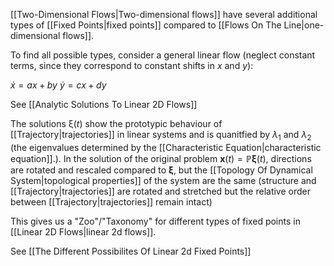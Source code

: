 [[Two-Dimensional Flows|Two-dimensional flows]] have several additional types of [[Fixed Points|fixed points]] compared to [[Flows On The Line|one-dimensional flows]]. 

To find all possible types, consider a general linear flow (neglect constant terms, since they correspond to constant shifts in $x$ and $y$):

$\dot x = ax+by$
$\dot y = cx+dy$

See [[Analytic Solutions To Linear 2D Flows]]

The solutions $\mathbb \xi(t)$ show the prototypic behaviour of [[Trajectory|trajectories]] in linear systems and is quanitfied by $\lambda_1$ and $\lambda_2$ (the eigenvalues determined by the [[Characteristic Equation|characteristic equation]].).
In the solution of the original problem $\mathbf x(t)=\mathbb P\mathbf \xi(t)$, directions are rotated and rescaled compared to $\mathbf \xi$, but the [[Topology Of Dynamical System|topological properties]] of the system are the same (structure and [[Trajectory|trajectories]] are rotated and stretched but the relative order between [[Trajectory|trajectories]] remain intact)

This gives us a "Zoo"/"Taxonomy" for different types of fixed points in [[Linear 2D Flows|linear 2d flows]].

See [[The Different Possibilites Of Linear 2d Fixed Points]]
